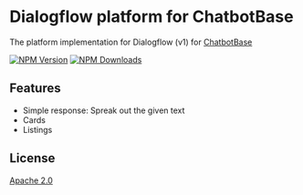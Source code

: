 # Dialogflow platform for ChatbotBase
The platform implementation for Dialogflow (v1) for [ChatbotBase][chatbotbase]

  [![NPM Version][npm-image]][npm-url]
  [![NPM Downloads][downloads-image]][downloads-url]
  
## Features
 - Simple response: Spreak out the given text
 - Cards
 - Listings
  
## License
  [Apache 2.0](LICENSE)

[chatbotbase]: https://github.com/rekire/ChatbotBase
[npm-image]: https://img.shields.io/npm/v/chatbotbase-dialogflowplatform.svg
[npm-url]: https://npmjs.org/package/chatbotbase-dialogflowplatform
[downloads-image]: https://img.shields.io/npm/dm/chatbotbase-dialogflowplatform.svg
[downloads-url]: https://npmjs.org/package/chatbotbase-dialogflowplatform

